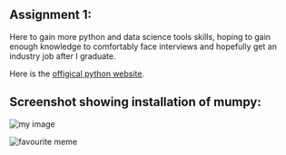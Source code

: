 ## Assignment 1: 
Here to gain more python and data science tools skills, hoping to gain enough knowledge to comfortably face interviews and hopefully get an industry job after I graduate. 

Here is the [offigical python website](https://www.python.org). 

## Screenshot showing installation of mumpy: 
![my image](/Users/Shreya1/Documents/GitHub/ds-217-02-git-ShreyaSreeram/image.png)

![favourite meme](https://miro.medium.com/v2/resize:fit:1400/1*GI-td9gs8D5OKZd19mAOqA.png)
